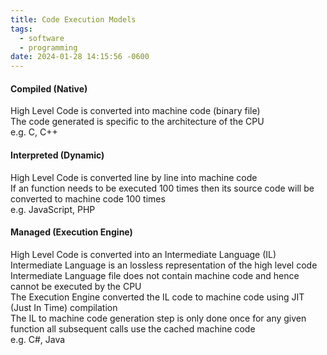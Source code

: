 ```yaml
---
title: Code Execution Models
tags:
  - software
  - programming
date: 2024-01-28 14:15:56 -0600
---
```


#### Compiled (Native)  
High Level Code is converted into machine code (binary file)  
The code generated is specific to the architecture of the CPU  
e.g. C, C++

#### Interpreted (Dynamic)
High Level Code is converted line by line into machine code  
If an function needs to be executed 100 times then its source code will be converted to machine code 100 times  
e.g. JavaScript, PHP

#### Managed (Execution Engine)  
High Level Code is converted into an Intermediate Language (IL)  
Intermediate Language is an lossless representation of the high level code  
Intermediate Language file does not contain machine code and hence cannot be executed by the CPU  
The Execution Engine converted the IL code to machine code using JIT (Just In Time) compilation  
The IL to machine code generation step is only done once for any given function all subsequent calls use the cached machine code  
e.g. C#, Java
